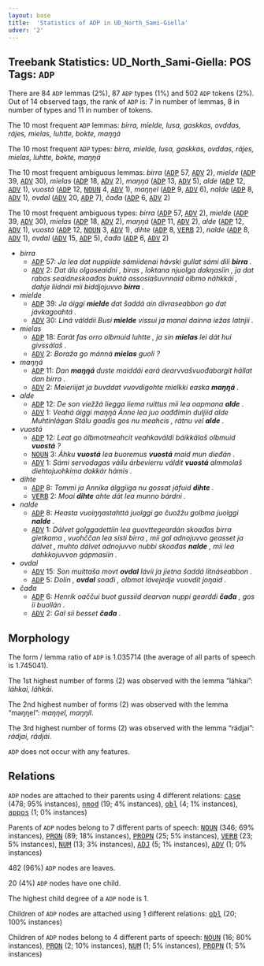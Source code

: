 ```yaml
---
layout: base
title:  'Statistics of ADP in UD_North_Sami-Giella'
udver: '2'
---
```


## Treebank Statistics: UD_North_Sami-Giella: POS Tags: `ADP`

There are 84 `ADP` lemmas (2%), 87 `ADP` types (1%) and 502 `ADP` tokens (2%).
Out of 14 observed tags, the rank of `ADP` is: 7 in number of lemmas, 8 in number of types and 11 in number of tokens.

The 10 most frequent `ADP` lemmas: <em>birra, mielde, lusa, gaskkas, ovddas, rájes, mielas, luhtte, bokte, maŋŋá</em>

The 10 most frequent `ADP` types:  <em>birra, mielde, lusa, gaskkas, ovddas, rájes, mielas, luhtte, bokte, maŋŋá</em>

The 10 most frequent ambiguous lemmas: <em>birra</em> (<tt><a href="sme_giella-pos-ADP.html">ADP</a></tt> 57, <tt><a href="sme_giella-pos-ADV.html">ADV</a></tt> 2), <em>mielde</em> (<tt><a href="sme_giella-pos-ADP.html">ADP</a></tt> 39, <tt><a href="sme_giella-pos-ADV.html">ADV</a></tt> 30), <em>mielas</em> (<tt><a href="sme_giella-pos-ADP.html">ADP</a></tt> 18, <tt><a href="sme_giella-pos-ADV.html">ADV</a></tt> 2), <em>maŋŋá</em> (<tt><a href="sme_giella-pos-ADP.html">ADP</a></tt> 13, <tt><a href="sme_giella-pos-ADV.html">ADV</a></tt> 5), <em>alde</em> (<tt><a href="sme_giella-pos-ADP.html">ADP</a></tt> 12, <tt><a href="sme_giella-pos-ADV.html">ADV</a></tt> 1), <em>vuostá</em> (<tt><a href="sme_giella-pos-ADP.html">ADP</a></tt> 12, <tt><a href="sme_giella-pos-NOUN.html">NOUN</a></tt> 4, <tt><a href="sme_giella-pos-ADV.html">ADV</a></tt> 1), <em>maŋŋel</em> (<tt><a href="sme_giella-pos-ADP.html">ADP</a></tt> 9, <tt><a href="sme_giella-pos-ADV.html">ADV</a></tt> 6), <em>nalde</em> (<tt><a href="sme_giella-pos-ADP.html">ADP</a></tt> 8, <tt><a href="sme_giella-pos-ADV.html">ADV</a></tt> 1), <em>ovdal</em> (<tt><a href="sme_giella-pos-ADV.html">ADV</a></tt> 20, <tt><a href="sme_giella-pos-ADP.html">ADP</a></tt> 7), <em>čađa</em> (<tt><a href="sme_giella-pos-ADP.html">ADP</a></tt> 6, <tt><a href="sme_giella-pos-ADV.html">ADV</a></tt> 2)

The 10 most frequent ambiguous types:  <em>birra</em> (<tt><a href="sme_giella-pos-ADP.html">ADP</a></tt> 57, <tt><a href="sme_giella-pos-ADV.html">ADV</a></tt> 2), <em>mielde</em> (<tt><a href="sme_giella-pos-ADP.html">ADP</a></tt> 39, <tt><a href="sme_giella-pos-ADV.html">ADV</a></tt> 30), <em>mielas</em> (<tt><a href="sme_giella-pos-ADP.html">ADP</a></tt> 18, <tt><a href="sme_giella-pos-ADV.html">ADV</a></tt> 2), <em>maŋŋá</em> (<tt><a href="sme_giella-pos-ADP.html">ADP</a></tt> 11, <tt><a href="sme_giella-pos-ADV.html">ADV</a></tt> 2), <em>alde</em> (<tt><a href="sme_giella-pos-ADP.html">ADP</a></tt> 12, <tt><a href="sme_giella-pos-ADV.html">ADV</a></tt> 1), <em>vuostá</em> (<tt><a href="sme_giella-pos-ADP.html">ADP</a></tt> 12, <tt><a href="sme_giella-pos-NOUN.html">NOUN</a></tt> 3, <tt><a href="sme_giella-pos-ADV.html">ADV</a></tt> 1), <em>dihte</em> (<tt><a href="sme_giella-pos-ADP.html">ADP</a></tt> 8, <tt><a href="sme_giella-pos-VERB.html">VERB</a></tt> 2), <em>nalde</em> (<tt><a href="sme_giella-pos-ADP.html">ADP</a></tt> 8, <tt><a href="sme_giella-pos-ADV.html">ADV</a></tt> 1), <em>ovdal</em> (<tt><a href="sme_giella-pos-ADV.html">ADV</a></tt> 15, <tt><a href="sme_giella-pos-ADP.html">ADP</a></tt> 5), <em>čađa</em> (<tt><a href="sme_giella-pos-ADP.html">ADP</a></tt> 6, <tt><a href="sme_giella-pos-ADV.html">ADV</a></tt> 2)


* <em>birra</em>
  * <tt><a href="sme_giella-pos-ADP.html">ADP</a></tt> 57: <em>Ja lea dat nuppiide sámiidenai hávski gullat sámi dili <b>birra</b> .</em>
  * <tt><a href="sme_giella-pos-ADV.html">ADV</a></tt> 2: <em>Dat álu olgoseaidni , biras , loktana njuolga dakŋasiin , ja dat rabas seaidneskoađas buktá assosiašuvnnaid olbmo náhkkái , dahje liidnái mii biddjojuvvo <b>birra</b> .</em>
* <em>mielde</em>
  * <tt><a href="sme_giella-pos-ADP.html">ADP</a></tt> 39: <em>Ja áiggi <b>mielde</b> dat šaddá ain divraseabbon go dat jávkagoahtá .</em>
  * <tt><a href="sme_giella-pos-ADV.html">ADV</a></tt> 30: <em>Liná válddii Busi <b>mielde</b> vissui ja manai dainna iežas latnjii .</em>
* <em>mielas</em>
  * <tt><a href="sme_giella-pos-ADP.html">ADP</a></tt> 18: <em>Earát fas orro olbmuid luhtte , ja sin <b>mielas</b> lei dát hui givssálaš .</em>
  * <tt><a href="sme_giella-pos-ADV.html">ADV</a></tt> 2: <em>Boraža go mánná <b>mielas</b> guoli ?</em>
* <em>maŋŋá</em>
  * <tt><a href="sme_giella-pos-ADP.html">ADP</a></tt> 11: <em>Dan <b>maŋŋá</b> duste maiddái eará dearvvašvuođabargit hállat dan birra .</em>
  * <tt><a href="sme_giella-pos-ADV.html">ADV</a></tt> 2: <em>Meieriijat ja buvddat vuovdigohte mielkki easka <b>maŋŋá</b> .</em>
* <em>alde</em>
  * <tt><a href="sme_giella-pos-ADP.html">ADP</a></tt> 12: <em>De son viežžá liegga liema ruittus mii lea oapmana <b>alde</b> .</em>
  * <tt><a href="sme_giella-pos-ADV.html">ADV</a></tt> 1: <em>Veahá áiggi maŋŋá Ánne lea juo oađđimin duljiid alde Muhtinlágan Stálu goađis gos nu meahcis , rátnu vel <b>alde</b> .</em>
* <em>vuostá</em>
  * <tt><a href="sme_giella-pos-ADP.html">ADP</a></tt> 12: <em>Leat go álbmotmeahcit veahkaváldi báikkálaš olbmuid <b>vuostá</b> ?</em>
  * <tt><a href="sme_giella-pos-NOUN.html">NOUN</a></tt> 3: <em>Áhku <b>vuostá</b> lea buoremus <b>vuostá</b> maid mun dieđán .</em>
  * <tt><a href="sme_giella-pos-ADV.html">ADV</a></tt> 1: <em>Sámi servodagas váilu árbevierru váldit <b>vuostá</b> almmolaš diehtojuohkima dakkár hámis .</em>
* <em>dihte</em>
  * <tt><a href="sme_giella-pos-ADP.html">ADP</a></tt> 8: <em>Tommi ja Annika álggiiga nu gossat jáfuid <b>dihte</b> .</em>
  * <tt><a href="sme_giella-pos-VERB.html">VERB</a></tt> 2: <em>Moai <b>dihte</b> ahte dát lea munno bárdni .</em>
* <em>nalde</em>
  * <tt><a href="sme_giella-pos-ADP.html">ADP</a></tt> 8: <em>Heasta vuoiŋŋastahttá juolggi go čuožžu golbma juolggi <b>nalde</b> .</em>
  * <tt><a href="sme_giella-pos-ADV.html">ADV</a></tt> 1: <em>Dálvet golggadettiin lea guovttegeardán skoađas birra gietkama , vuohččan lea sisti birra , mii gal adnojuvvo geasset ja dálvet , muhto dálvet adnojuvvo nubbi skoađas <b>nalde</b> , mii lea dahkkojuvvon gápmasiin .</em>
* <em>ovdal</em>
  * <tt><a href="sme_giella-pos-ADV.html">ADV</a></tt> 15: <em>Son muittaša movt <b>ovdal</b> lávii ja jietna šaddá litnáseabbon .</em>
  * <tt><a href="sme_giella-pos-ADP.html">ADP</a></tt> 5: <em>Dolin , <b>ovdal</b> soađi , olbmot lávejedje vuovdit joŋaid .</em>
* <em>čađa</em>
  * <tt><a href="sme_giella-pos-ADP.html">ADP</a></tt> 6: <em>Henrik oaččui buot gussiid dearvan nuppi gearddi <b>čađa</b> , gos ii buollán .</em>
  * <tt><a href="sme_giella-pos-ADV.html">ADV</a></tt> 2: <em>Gal sii besset <b>čađa</b> .</em>

## Morphology

The form / lemma ratio of `ADP` is 1.035714 (the average of all parts of speech is 1.745041).

The 1st highest number of forms (2) was observed with the lemma “láhkai”: <em>láhkai, láhkái</em>.

The 2nd highest number of forms (2) was observed with the lemma “maŋŋel”: <em>maŋŋel, maŋŋil</em>.

The 3rd highest number of forms (2) was observed with the lemma “rádjai”: <em>rádjai, rádjái</em>.

`ADP` does not occur with any features.


## Relations

`ADP` nodes are attached to their parents using 4 different relations: <tt><a href="sme_giella-dep-case.html">case</a></tt> (478; 95% instances), <tt><a href="sme_giella-dep-nmod.html">nmod</a></tt> (19; 4% instances), <tt><a href="sme_giella-dep-obl.html">obl</a></tt> (4; 1% instances), <tt><a href="sme_giella-dep-appos.html">appos</a></tt> (1; 0% instances)

Parents of `ADP` nodes belong to 7 different parts of speech: <tt><a href="sme_giella-pos-NOUN.html">NOUN</a></tt> (346; 69% instances), <tt><a href="sme_giella-pos-PRON.html">PRON</a></tt> (89; 18% instances), <tt><a href="sme_giella-pos-PROPN.html">PROPN</a></tt> (25; 5% instances), <tt><a href="sme_giella-pos-VERB.html">VERB</a></tt> (23; 5% instances), <tt><a href="sme_giella-pos-NUM.html">NUM</a></tt> (13; 3% instances), <tt><a href="sme_giella-pos-ADJ.html">ADJ</a></tt> (5; 1% instances), <tt><a href="sme_giella-pos-ADV.html">ADV</a></tt> (1; 0% instances)

482 (96%) `ADP` nodes are leaves.

20 (4%) `ADP` nodes have one child.

The highest child degree of a `ADP` node is 1.

Children of `ADP` nodes are attached using 1 different relations: <tt><a href="sme_giella-dep-obl.html">obl</a></tt> (20; 100% instances)

Children of `ADP` nodes belong to 4 different parts of speech: <tt><a href="sme_giella-pos-NOUN.html">NOUN</a></tt> (16; 80% instances), <tt><a href="sme_giella-pos-PRON.html">PRON</a></tt> (2; 10% instances), <tt><a href="sme_giella-pos-NUM.html">NUM</a></tt> (1; 5% instances), <tt><a href="sme_giella-pos-PROPN.html">PROPN</a></tt> (1; 5% instances)

